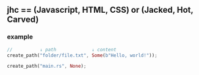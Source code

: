 ## jhc == (Javascript, HTML, CSS) or (Jacked, Hot, Carved)

### example
```rust
//          ↓ path             ↓ content
create_path("folder/file.txt", Some(b"Hello, world!"));

create_path("main.rs", None);
```
